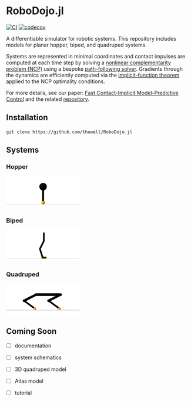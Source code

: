# RoboDojo.jl
[![CI](https://github.com/thowell/RoboDojo.jl/actions/workflows/CI.yml/badge.svg)](https://github.com/thowell/RoboDojo.jl/actions/workflows/CI.yml)
[![codecov](https://codecov.io/gh/thowell/RoboDojo.jl/branch/main/graph/badge.svg?token=E0EBU6ZJRL)](https://codecov.io/gh/thowell/RoboDojo.jl)

A differentiable simulator for robotic systems. This repository includes models for planar hopper, biped, and quadruped systems. 

Systems are represented in minimal coordinates and contact impulses are computed at each time step by solving a [nonlinear complementarity problem (NCP)](https://en.wikipedia.org/wiki/Nonlinear_complementarity_problem) using a bespoke [path-following solver](src/solver/interior_point.jl). Gradients through the dynamics are efficiently computed via the [implicit-function theorem](https://en.wikipedia.org/wiki/Implicit_function_theorem) applied to the NCP optimality conditions.

For more details, see our paper: [Fast Contact-Implicit Model-Predictive Control](https://arxiv.org/abs/2107.05616) and the related [repository](https://github.com/thowell/ContactImplicitMPC.jl).

## Installation
``` 
git clone https://github.com/thowell/RoboDojo.jl
```

## Systems
### Hopper 
<img src="examples/img/hopper.png" width="200"/>

### Biped 
<img src="examples/img/biped.png" width="200"/>

### Quadruped 
<img src="examples/img/quadruped.png" width="200"/>

## Coming Soon 
- [ ] documentation 
- [ ] system schematics
- [ ] 3D quadruped model 
- [ ] Atlas model
- [ ] tutorial

